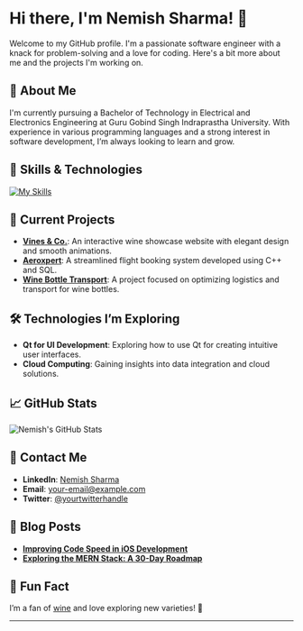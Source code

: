 
# Hi there, I'm Nemish Sharma! 👋

Welcome to my GitHub profile. I'm a passionate software engineer with a knack for problem-solving and a love for coding. Here's a bit more about me and the projects I'm working on.

## 🌟 About Me

I'm currently pursuing a Bachelor of Technology in Electrical and Electronics Engineering at Guru Gobind Singh Indraprastha University. With experience in various programming languages and a strong interest in software development, I’m always looking to learn and grow. 

## 🔧 Skills & Technologies
[![My Skills](https://skillicons.dev/icons?i=cpp,cmake,html,css,js,mongodb,react,pug,sass)](https://skillicons.dev)

## 🚀 Current Projects

- **[Vines & Co.](https://github.com/yourusername/vines-and-co)**: An interactive wine showcase website with elegant design and smooth animations.
- **[Aeroxpert](https://github.com/yourusername/aeroxpert)**: A streamlined flight booking system developed using C++ and SQL.
- **[Wine Bottle Transport](https://github.com/yourusername/wine-bottle-transport)**: A project focused on optimizing logistics and transport for wine bottles.

## 🛠️ Technologies I’m Exploring

- **Qt for UI Development**: Exploring how to use Qt for creating intuitive user interfaces.
- **Cloud Computing**: Gaining insights into data integration and cloud solutions.

## 📈 GitHub Stats

![Nemish's GitHub Stats](https://github-readme-stats.vercel.app/api?username=yourusername&show_icons=true&hide_title=true&hide=prs&count_private=true&hide_border=true&theme=radical)

## 📣 Contact Me

- **LinkedIn**: [Nemish Sharma](https://www.linkedin.com/in/yourlinkedin)
- **Email**: [your-email@example.com](mailto:your-email@example.com)
- **Twitter**: [@yourtwitterhandle](https://twitter.com/yourtwitterhandle)

## 📝 Blog Posts

- **[Improving Code Speed in iOS Development](https://yourblog.com/improving-code-speed-ios-development)**
- **[Exploring the MERN Stack: A 30-Day Roadmap](https://yourblog.com/mern-stack-roadmap)**

## 🎉 Fun Fact

I’m a fan of [wine](https://yourblog.com/wine-blog) and love exploring new varieties! 🍷

---

